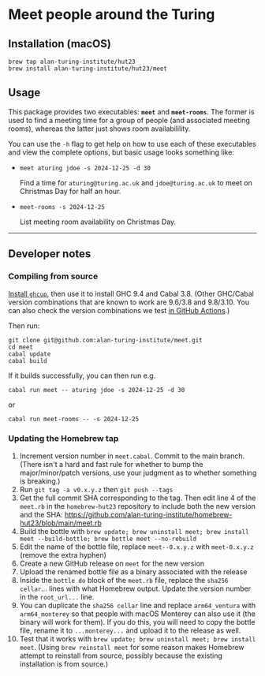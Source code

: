 # Meet people around the Turing

## Installation (macOS)

```shell
brew tap alan-turing-institute/hut23
brew install alan-turing-institute/hut23/meet
```

## Usage

This package provides two executables: **`meet`** and **`meet-rooms`**.
The former is used to find a meeting time for a group of people (and associated meeting rooms), whereas the latter just shows room availabilility.

You can use the `-h` flag to get help on how to use each of these executables and view the complete options, but basic usage looks something like:

- `meet aturing jdoe -s 2024-12-25 -d 30`

  Find a time for `aturing@turing.ac.uk` and `jdoe@turing.ac.uk` to meet on Christmas Day for half an hour.

- `meet-rooms -s 2024-12-25`

  List meeting room availability on Christmas Day.


--------

## Developer notes

### Compiling from source

[Install `ghcup`](https://www.haskell.org/ghcup/), then use it to install GHC 9.4 and Cabal 3.8.
(Other GHC/Cabal version combinations that are known to work are 9.6/3.8 and 9.8/3.10.
You can also check the version combinations we test [in GitHub Actions](https://github.com/alan-turing-institute/meet/blob/main/.github/workflows/build.yml).)

Then run:

```
git clone git@github.com:alan-turing-institute/meet.git
cd meet
cabal update
cabal build
```

If it builds successfully, you can then run e.g.

```
cabal run meet -- aturing jdoe -s 2024-12-25 -d 30
```

or 

```
cabal run meet-rooms -- -s 2024-12-25
```

### Updating the Homebrew tap

1. Increment version number in `meet.cabal`. Commit to the main branch. (There isn't a hard and fast rule for whether to bump the major/minor/patch versions, use your judgment as to whether something is breaking.)
2. Run `git tag -a v0.x.y.z` then `git push --tags`
3. Get the full commit SHA corresponding to the tag. Then edit line 4 of the `meet.rb` in the `homebrew-hut23` repository to include both the new version and the SHA: https://github.com/alan-turing-institute/homebrew-hut23/blob/main/meet.rb
4. Build the bottle with `brew update; brew uninstall meet; brew install meet --build-bottle; brew bottle meet --no-rebuild`
5. Edit the name of the bottle file, replace `meet--0.x.y.z` with `meet-0.x.y.z` (remove the extra hyphen)
6. Create a new GitHub release on `meet` for the new version
7. Upload the renamed bottle file as a binary associated with the release
8. Inside the `bottle do` block of the `meet.rb` file, replace the `sha256 cellar`... lines with what Homebrew output. Update the version number in the `root_url...` line.
9. You can duplicate the `sha256 cellar` line and replace `arm64_ventura` with `arm64_monterey` so that people with macOS Monterey can also use it (the binary will work for them). If you do this, you will need to copy the bottle file, rename it to `...monterey...` and upload it to the release as well.
10. Test that it works with `brew update; brew uninstall meet; brew install meet`. (Using `brew reinstall meet` for some reason makes Homebrew attempt to reinstall from source, possibly because the existing installation is from source.)
